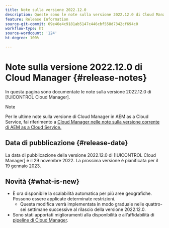 ```yaml
---
title: Note sulla versione 2022.12.0
description: Queste sono le note sulla versione 2022.12.0 di Cloud Manager.
feature: Release Information
source-git-commit: 69e46e4c9181ab5147c446cbf558d7342cf694c0
workflow-type: ht
source-wordcount: '124'
ht-degree: 100%

---
```



# Note sulla versione 2022.12.0 di Cloud Manager {#release-notes}

In questa pagina sono documentate le note sulla versione 2022.12.0 di [!UICONTROL Cloud Manager].

>[!NOTE]
>
>Per le ultime note sulla versione di Cloud Manager in AEM as a Cloud Service, fai riferimento a [Cloud Manager nelle note sulla versione corrente di AEM as a Cloud Service.](https://experienceleague.adobe.com/docs/experience-manager-cloud-service/content/implementing/using-cloud-manager/release-notes-cloud-manager/release-notes-cm-current.html?lang=it)

## Data di pubblicazione {#release-date}

La data di pubblicazione della versione 2022.12.0 di [!UICONTROL Cloud Manager] è il 29 novembre 2022. La prossima versione è pianificata per il 19 gennaio 2023.

## Novità {#what-is-new}

* È ora disponibile la scalabilità automatica per più aree geografiche. Possono essere applicate determinate restrizioni.
   * Questa modifica verrà implementata in modo graduale nelle quattro-sei settimane successive al rilascio della versione 2022.12.0.
* Sono stati apportati miglioramenti alla disponibilità e all’affidabilità di [pipeline di Cloud Manager](/help/overview/ci-cd-pipelines.md).
